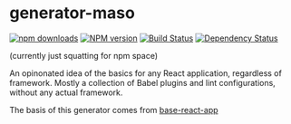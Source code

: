 # generator-maso

[![npm downloads][downloads-image]][downloads-url] [![NPM version][npm-image]][npm-url] [![Build Status][travis-image]][travis-url] [![Dependency Status][daviddm-image]][daviddm-url]

(currently just squatting for npm space)

An opinonated idea of the basics for any React application, regardless of framework. Mostly a collection of Babel plugins and lint configurations, without any actual framework.

The basis of this generator comes from [base-react-app][base-react-app-url]

[downloads-image]: https://img.shields.io/npm/dm/generator-maso.svg?style=flat-square
[downloads-url]: https://www.npmjs.com/package/generator-maso
[npm-image]: https://badge.fury.io/js/generator-maso.svg
[npm-url]: https://npmjs.org/package/generator-maso
[travis-image]: https://travis-ci.org/masotime/generator-maso.svg?branch=master
[travis-url]: https://travis-ci.org/masotime/generator-maso
[daviddm-image]: https://david-dm.org/masotime/generator-maso.svg?theme=shields.io
[daviddm-url]: https://david-dm.org/masotime/generator-maso
[base-react-app-url]: https://github.com/masotime/base-react-app